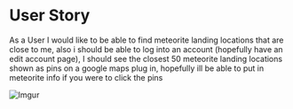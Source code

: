 # User Story

As a User I would like to be able to find meteorite landing locations that are close to me, also i should be able to log into an account (hopefully have an edit account page), I should see the closest 50 meteorite landing locations shown as pins on a google maps plug in, hopefully ill be able to put in meteorite info if you were to click the pins

![Imgur](http://i.imgur.com/6XTSNio.jpg)